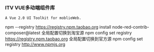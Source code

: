 ### ITV  VUE多动端组件库
```
A Vue 2.0 UI Toolkit for moblieWeb.
```

npm --registry https://registry.npm.taobao.org install node-red-contrib-composer@latest
全局配置切换到淘宝源
 npm config set registry https://registry.npm.taobao.org
全局配置切换到官方源
 npm config set registry http://www.npmjs.org


 